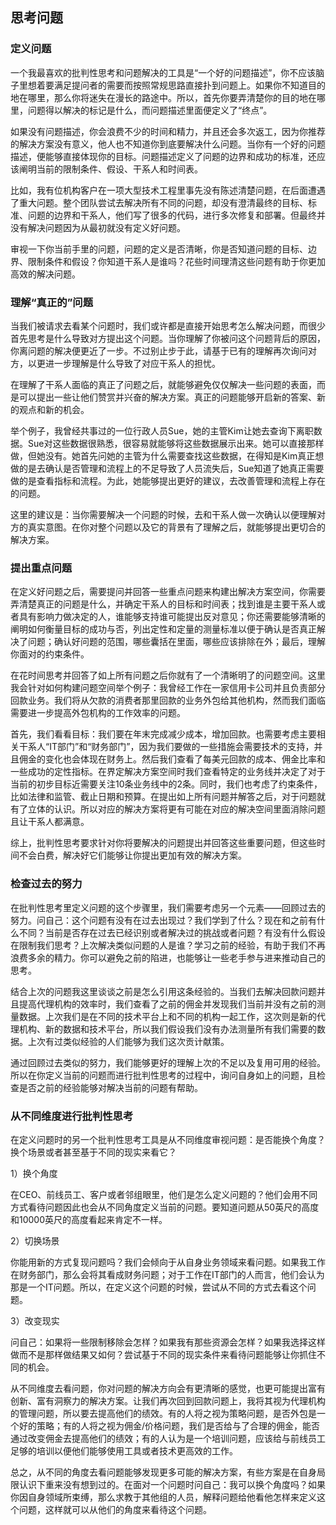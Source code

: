 ## 思考问题

### 定义问题

一个我最喜欢的批判性思考和问题解决的工具是“一个好的问题描述”，你不应该脑子里想着要满足提问者的需要而按照常规思路直接扑到问题上。如果你不知道目的地在哪里，那么你将迷失在漫长的路途中。所以，首先你要弄清楚你的目的地在哪里，问题得以解决的标记是什么，而问题描述里面便定义了“终点”。

如果没有问题描述，你会浪费不少的时间和精力，并且还会多次返工，因为你推荐的解决方案没有意义，他人也不知道你到底要解决什么问题。当你有一个好的问题描述，便能够直接体现你的目标。问题描述定义了问题的边界和成功的标准，还应该阐明当前的限制条件、假设、干系人和时间表。

比如，我有位机构客户在一项大型技术工程里事先没有陈述清楚问题，在后面遭遇了重大问题。整个团队尝试去解决所有不同的问题，却没有澄清最终的目标、标准、问题的边界和干系人，他们写了很多的代码，进行多次修复和部署。但最终并没有解决问题因为从最初就没有定义好问题。

审视一下你当前手里的问题，问题的定义是否清晰，你是否知道问题的目标、边界、限制条件和假设？你知道干系人是谁吗？花些时间理清这些问题有助于你更加高效的解决问题。


### 理解“真正的”问题

当我们被请求去看某个问题时，我们或许都是直接开始思考怎么解决问题，而很少首先思考是什么导致对方提出这个问题。当你理解了你被问这个问题背后的原因，你离问题的解决便更近了一步。不过别止步于此，请基于已有的理解再次询问对方，以更进一步理解是什么导致了对应干系人的担忧。

在理解了干系人面临的真正了问题之后，就能够避免仅仅解决一些问题的表面，而是可以提出一些让他们赞赏并兴奋的解决方案。真正的问题能够开启新的答案、新的观点和新的机会。

举个例子，我曾经共事过的一位行政人员Sue，她的主管Kim让她去查询下离职数据。Sue对这些数据很熟悉，很容易就能够将这些数据展示出来。她可以直接那样做，但她没有。她首先问她的主管为什么需要查找这些数据，在得知是Kim真正想做的是去确认是否管理和流程上的不足导致了人员流失后，Sue知道了她真正需要做的是查看指标和流程。为此，她能够提出更好的建议，去改善管理和流程上存在的问题。

这里的建议是：当你需要解决一个问题的时候，去和干系人做一次确认以便理解对方的真实意图。在你对整个问题以及它的背景有了理解之后，就能够提出更切合的解决方案。


### 提出重点问题

在定义好问题之后，需要提问并回答一些重点问题来构建出解决方案空间，你需要弄清楚真正的问题是什么，并确定干系人的目标和时间表；找到谁是主要干系人或者具有影响力做决定的人，谁能够支持谁可能提出反对意见；你还需要能够清晰的阐明如何衡量目标的成功与否，列出定性和定量的测量标准以便于确认是否真正解决了问题；确认好问题的范围，哪些囊括在里面，哪些应该排除在外；最后，理解你面对的约束条件。

在花时间思考并回答了如上所有问题之后你就有了一个清晰明了的问题空间。这里我会针对如何构建问题空间举个例子：我曾经工作在一家信用卡公司并且负责部分回款业务。我们将从欠款的消费者那里回款的业务外包给其他机构，然而我们面临需要进一步提高外包机构的工作效率的问题。

首先，我们看看目标：我们要在年末完成减少成本，增加回款。也需要考虑主要相关干系人“IT部门”和“财务部门”，因为我们要做的一些措施会需要技术的支持，并且佣金的变化也会体现在财务上。然后我们查看了每美元回款的成本、佣金比率和一些成功的定性指标。在界定解决方案空间时我们查看特定的业务线并决定了对于当前的初步目标近需要关注10条业务线中的2条。同时，我们也考虑了约束条件，比如法律和监管、截止日期和预算。在提出如上所有问题并解答之后，对于问题就有了立体的认识。所以对应的解决方案将更有可能在对应的解决空间里面消除问题且让干系人都满意。

综上，批判性思考要求针对你将要解决的问题提出并回答这些重要问题，但这些时间不会白费，解决好它们能够让你提出更加有效的解决方案。


### 检查过去的努力

在批判性思考里定义问题的这个步骤里，我们需要考虑另一个元素——回顾过去的努力。问自己：这个问题有没有在过去出现过？我们学到了什么？现在和之前有什么不同？当前是否存在过去已经识别或者解决过的挑战或者问题？有没有什么假设在限制我们思考？上次解决类似问题的人是谁？学习之前的经验，有助于我们不再浪费多余的精力。你可以避免之前的陷进，也能够让一些老手参与进来推动自己的思考。

结合上次的问题我这里谈谈之前是怎么引用这条经验的。当我们去解决回款问题并且提高代理机构的效率时，我们查看了之前的佣金并发现我们当前并没有之前的测量数据。上次我们是在不同的技术平台上和不同的机构一起工作，这次则是新的代理机构、新的数据和技术平台，所以我们假设我们没有办法测量所有我们需要的数据。上次有过类似经验的人们能够为我们这次贡计献策。

通过回顾过去类似的努力，我们能够更好的理解上次的不足以及复用可用的经验。所以在你定义当前的问题而进行批判性思考的过程中，询问自身如上的问题，且检查是否之前的经验能够对解决当前的问题有帮助。


### 从不同维度进行批判性思考

在定义问题时的另一个批判性思考工具是从不同维度审视问题：是否能换个角度？换个场景或者甚至基于不同的现实来看它？

1）换个角度

在CEO、前线员工、客户或者邻组眼里，他们是怎么定义问题的？他们会用不同方式看待问题因此也会从不同角度定义当前的问题。要知道问题从50英尺的高度和10000英尺的高度看起来肯定不一样。

2）切换场景

你能用新的方式复现问题吗？我们会倾向于从自身业务领域来看问题。如果我工作在财务部门，那么会将其看成财务问题；对于工作在IT部门的人而言，他们会认为那是一个IT问题。所以，在定义这个问题的时候，尝试从不同的方式去看这个问题。

3）改变现实

问自己：如果将一些限制移除会怎样？如果我有那些资源会怎样？如果我选择这样做而不是那样做结果又如何？尝试基于不同的现实条件来看待问题能够让你抓住不同的机会。


从不同维度去看问题，你对问题的解决方向会有更清晰的感觉，也更可能提出富有创新、富有洞察力的解决方案。让我们再次回到回款问题上，我将其视为代理机构的管理问题，所以要去提高他们的绩效。有的人将之视为策略问题，是否外包是一个好的策略；有的人将之视为佣金/价格问题，我们是否给与了合理的佣金，能否通过改变佣金去提高他们的绩效；有的人认为是一个培训问题，应该给与前线员工足够的培训以便他们能够使用工具或者技术更高效的工作。

总之，从不同的角度去看问题能够发现更多可能的解决方案，有些方案是在自身局限认识下重来没有想到过的。在面对一个问题时问自己：我可以换个角度吗？如果你因自身领域所束缚，那么求教于其他组的人员，解释问题给他看他怎样来定义这个问题，这样就可以从他们的角度来看待这个问题。
